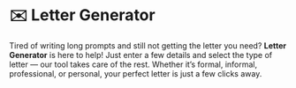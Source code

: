 # ✉️ Letter Generator

Tired of writing long prompts and still not getting the letter you need? **Letter Generator** is here to help! Just enter a few details and select the type of letter — our tool takes care of the rest. Whether it’s formal, informal, professional, or personal, your perfect letter is just a few clicks away.

